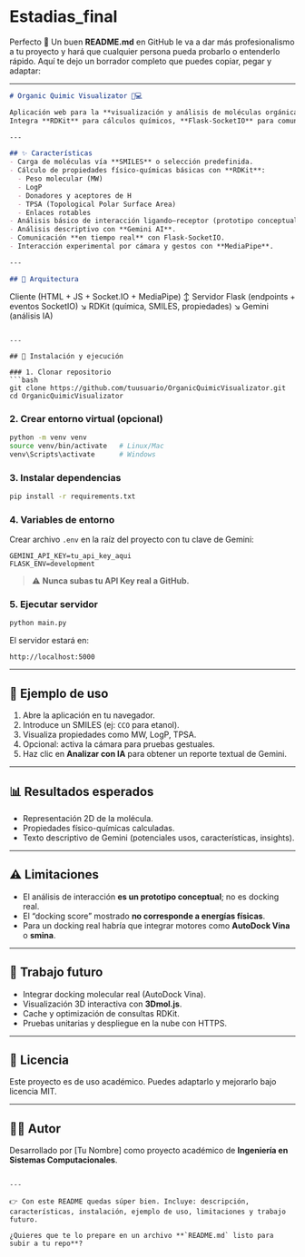 # Estadias_final
Perfecto 🚀
Un buen **README.md** en GitHub le va a dar más profesionalismo a tu proyecto y hará que cualquier persona pueda probarlo o entenderlo rápido. Aquí te dejo un borrador completo que puedes copiar, pegar y adaptar:

---

```markdown
# Organic Quimic Visualizator 🧪💻

Aplicación web para la **visualización y análisis de moléculas orgánicas** a partir de cadenas **SMILES**.  
Integra **RDKit** para cálculos químicos, **Flask-SocketIO** para comunicación en tiempo real, **MediaPipe** para interacción gestual y **Gemini AI** para análisis asistido.

---

## ✨ Características
- Carga de moléculas vía **SMILES** o selección predefinida.
- Cálculo de propiedades físico-químicas básicas con **RDKit**:
  - Peso molecular (MW)
  - LogP
  - Donadores y aceptores de H
  - TPSA (Topological Polar Surface Area)
  - Enlaces rotables
- Análisis básico de interacción ligando–receptor (prototipo conceptual).
- Análisis descriptivo con **Gemini AI**.
- Comunicación **en tiempo real** con Flask-SocketIO.
- Interacción experimental por cámara y gestos con **MediaPipe**.

---

## 📂 Arquitectura
```

Cliente (HTML + JS + Socket.IO + MediaPipe)
↕
Servidor Flask (endpoints + eventos SocketIO)
↘ RDKit (química, SMILES, propiedades)
↘ Gemini (análisis IA)

````

---

## 🚀 Instalación y ejecución

### 1. Clonar repositorio
```bash
git clone https://github.com/tuusuario/OrganicQuimicVisualizator.git
cd OrganicQuimicVisualizator
````

### 2. Crear entorno virtual (opcional)

```bash
python -m venv venv
source venv/bin/activate   # Linux/Mac
venv\Scripts\activate      # Windows
```

### 3. Instalar dependencias

```bash
pip install -r requirements.txt
```

### 4. Variables de entorno

Crear archivo `.env` en la raíz del proyecto con tu clave de Gemini:

```
GEMINI_API_KEY=tu_api_key_aqui
FLASK_ENV=development
```

> ⚠️ **Nunca subas tu API Key real a GitHub.**

### 5. Ejecutar servidor

```bash
python main.py
```

El servidor estará en:

```
http://localhost:5000
```

---

## 🧪 Ejemplo de uso

1. Abre la aplicación en tu navegador.
2. Introduce un SMILES (ej: `CCO` para etanol).
3. Visualiza propiedades como MW, LogP, TPSA.
4. Opcional: activa la cámara para pruebas gestuales.
5. Haz clic en **Analizar con IA** para obtener un reporte textual de Gemini.

---

## 📊 Resultados esperados

* Representación 2D de la molécula.
* Propiedades físico-químicas calculadas.
* Texto descriptivo de Gemini (potenciales usos, características, insights).

---

## ⚠️ Limitaciones

* El análisis de interacción **es un prototipo conceptual**; no es docking real.
* El “docking score” mostrado **no corresponde a energías físicas**.
* Para un docking real habría que integrar motores como **AutoDock Vina** o **smina**.

---

## 🔮 Trabajo futuro

* Integrar docking molecular real (AutoDock Vina).
* Visualización 3D interactiva con **3Dmol.js**.
* Cache y optimización de consultas RDKit.
* Pruebas unitarias y despliegue en la nube con HTTPS.

---

## 📜 Licencia

Este proyecto es de uso académico. Puedes adaptarlo y mejorarlo bajo licencia MIT.

---

## 👨‍💻 Autor

Desarrollado por \[Tu Nombre] como proyecto académico de **Ingeniería en Sistemas Computacionales**.

```

---

👉 Con este README quedas súper bien. Incluye: descripción, características, instalación, ejemplo de uso, limitaciones y trabajo futuro.  

¿Quieres que te lo prepare en un archivo **`README.md` listo para subir a tu repo**?
```
